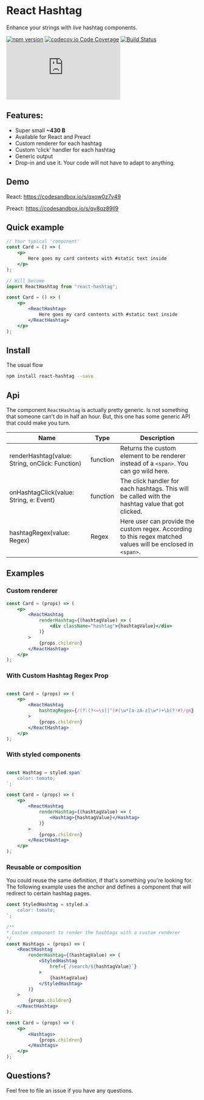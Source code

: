React Hashtag
====
Enhance your strings with _live_ hashtag components.


[![npm version](https://badge.fury.io/js/react-hashtag.svg?bust)](https://badge.fury.io/js/react-hashtag)
[![codecov.io Code Coverage](https://img.shields.io/codecov/c/github/cristianbote/react-hashtag.svg?maxAge=2592000)](https://codecov.io/github/cristianbote/react-hashtag?branch=master)
[![Build Status](https://travis-ci.org/cristianbote/react-hashtag.svg?branch=master)](https://travis-ci.org/cristianbote/react-hashtag)
[![gzip size](http://img.badgesize.io/https://unpkg.com/react-hashtag/dist/react-hashtag.js?compression=gzip)](https://unpkg.com/react-hashtag)

## Features:
* Super small **~430 B**
* Available for React and Preact
* Custom renderer for each hashtag
* Custom 'click' handler for each hashtag
* Generic output
* Drop-in and use it. Your code will not have to adapt to anything.

## Demo
React: https://codesandbox.io/s/qxow0z7v49

Preact: https://codesandbox.io/s/qv8qz89ll9

## Quick example
```jsx harmony
// Your typical 'component'
const Card = () => (
    <p>
        Here goes my card contents with #static text inside
    </p>
);

// Will become
import ReactHashtag from "react-hashtag";

const Card = () => (
    <p>
        <ReactHashtag>
            Here goes my card contents with #static text inside
        </ReactHashtag>
    </p>
);
```

## Install
The usual flow

```bash
npm install react-hashtag --save
```

## Api
The component `ReactHashtag` is actually pretty generic. Is not something that someone can't do in half an hour. But, this one has some generic API that could make you turn.

| Name | Type | Description
| ---- | ---- | -----------
| renderHashtag(value: String, onClick: Function) | function | Returns the custom element to be renderer instead of a `<span>`. You can go wild here.
| onHashtagClick(value: String, e: Event) | function | The click handler for each hashtags. This will be called with the hashtag value that got clicked.
| hashtagRegex(value: Regex) | Regex | Here user can provide the custom regex. According to  this regex matched values will be enclosed in `<span>`.


## Examples

### Custom renderer
```jsx harmony
const Card = (props) => (
    <p>
        <ReactHashtag
            renderHashtag={(hashtagValue) => (
                <div className="hashtag">{hashtagValue}</div>
            )}
        >
            {props.children}
        </ReactHashtag>
    </p>
);
```

### With Custom Hashtag Regex Prop
```jsx harmony

const Card = (props) => (
    <p>
        <ReactHashtag
            hashtagRegex={/(?:(?<=\s)|^)#(\w*[a-zA-z]\w*)+\b(?!#)/gm}
        >
            {props.children}
        </ReactHashtag>
    </p>
);
```

### With styled components
```jsx harmony

const Hashtag = styled.span`
    color: tomato;
`;

const Card = (props) => (
    <p>
        <ReactHashtag
            renderHashtag={(hashtagValue) => (
                <Hashtag>{hashtagValue}</Hashtag>
            )}
        >
            {props.children}
        </ReactHashtag>
    </p>
);
```

### Reusable or composition 
You could reuse the same definition, if that's something you're looking for. The following example uses the anchor and defines a component that will redirect to certain hashtag pages.
```jsx harmony
const StyledHashtag = styled.a`
    color: tomato;
`;

/**
* Custom component to render the hashtags with a custom renderer
*/
const Hashtags = (props) => (
    <ReactHashtag
        renderHashtag={(hashtagValue) => (
            <StyledHashtag
                href={`/search/${hashtagValue}`}
            >
                {hashtagValue}
            </StyledHashtag>
        )}
    >
        {props.children}
    </ReactHashtag>
);

const Card = (props) => (
    <p>
        <Hashtags>
            {props.children}
        </Hashtags>
    </p>
);
```

## Questions?
Feel free to file an issue if you have any questions.
